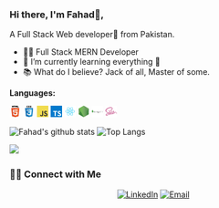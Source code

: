 ### Hi there, I'm Fahad👦,

A Full Stack Web developer🎯 from Pakistan.

- 👨‍💻 Full Stack MERN Developer
- 🌱 I’m currently learning everything 🤣
- 📚 What do I believe? Jack of all, Master of some.

**Languages:**

<code><img height="20" src="https://raw.githubusercontent.com/github/explore/80688e429a7d4ef2fca1e82350fe8e3517d3494d/topics/html/html.png"></code>
<code><img height="20" src="https://raw.githubusercontent.com/github/explore/80688e429a7d4ef2fca1e82350fe8e3517d3494d/topics/css/css.png"></code>
<code><img height="20" src="https://raw.githubusercontent.com/github/explore/80688e429a7d4ef2fca1e82350fe8e3517d3494d/topics/javascript/javascript.png"></code>
<code><img height="20" src="https://raw.githubusercontent.com/github/explore/80688e429a7d4ef2fca1e82350fe8e3517d3494d/topics/typescript/typescript.png"></code>
<code><img height="20" src="https://raw.githubusercontent.com/github/explore/80688e429a7d4ef2fca1e82350fe8e3517d3494d/topics/react/react.png"></code>
<code><img height="20" src="https://raw.githubusercontent.com/github/explore/80688e429a7d4ef2fca1e82350fe8e3517d3494d/topics/nodejs/nodejs.png"></code>
<code><img height="20" src="https://raw.githubusercontent.com/github/explore/80688e429a7d4ef2fca1e82350fe8e3517d3494d/topics/mongodb/mongodb.png"></code>
<code><img height="20" src="https://raw.githubusercontent.com/github/explore/80688e429a7d4ef2fca1e82350fe8e3517d3494d/topics/sass/sass.png"></code>

![Fahad's github stats](https://github-readme-stats.vercel.app/api?username=FahadAaly&theme=tokyonight&show_icons=true&hide=["issues"])
![Top Langs](https://github-readme-stats.vercel.app/api/top-langs/?username=FahadAaly&theme=tokyonight&layout=compact)

![](https://komarev.com/ghpvc/?username=FahadAaly)

<h3> 🤝🏻 Connect with Me </h3>

<p align="center">
<a href="https://www.linkedin.com/in/fahad-ali-885154159/" src="https://img.shields.io/badge/LinkedIn-Fahad%20Ali-blue?style=flat-square&logo=linkedin"><img alt="LinkedIn" ></a>
<a href="mailto:fali13367@gmail.com"><img alt="Email"></a>
</p>
